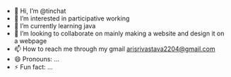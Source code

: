 - 👋 Hi, I’m @tinchat
- 👀 I’m interested in participative working 
- 🌱 I’m currently learning java 
- 💞️ I’m looking to collaborate on mainly making a website and design it on a webpage
- 📫 How to reach me through my gmail arisrivastava2204@gmail.com
- 😄 Pronouns: ...
- ⚡ Fun fact: ...

<!---
tinchat/tinchat is a ✨ special ✨ repository because its `README.md` (this file) appears on your GitHub profile.
You can click the Preview link to take a look at your changes.
--->

